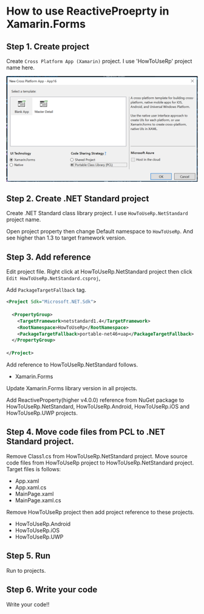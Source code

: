 # How to use ReactiveProeprty in Xamarin.Forms

## Step 1. Create project

Create `Cross Platform App (Xamarin)` project.
I use 'HowToUseRp' project name here.

![Create project](Images/xf-howtouserp-createproject-en.png)

## Step 2. Create .NET Standard project

Create .NET Standard class library project.
I use `HowToUseRp.NetStandard` project name.

Open project property then change Default namespace to `HowToUseRp`.
And see higher than 1.3 to target framework version.

## Step 3. Add reference

Edit project file. Right click at HowToUseRp.NetStandard project then click `Edit HowToUseRp.NetStandard.csproj`,

Add `PackageTargetFallback` tag.

```xml
<Project Sdk="Microsoft.NET.Sdk">

  <PropertyGroup>
    <TargetFramework>netstandard1.4</TargetFramework>
    <RootNamespace>HowToUseRp</RootNamespace>
    <PackageTargetFallback>portable-net46+uap</PackageTargetFallback>
  </PropertyGroup>

</Project>
```

Add reference to HowToUseRp.NetStandard follows.

- Xamarin.Forms

Update Xamarin.Forms library version in all projects.

Add ReactiveProperty(higher v4.0.0) reference from NuGet package to HowToUseRp.NetStandard, HowToUseRp.Android, HowToUseRp.iOS and HowToUseRp.UWP projects.

## Step 4. Move code files from PCL to .NET Standard project.

Remove Class1.cs from HowToUseRp.NetStandard project.
Move source code files from HowToUseRp project to HowToUseRp.NetStandard project.
Target files is follows:

- App.xaml
- App.xaml.cs
- MainPage.xaml
- MainPage.xaml.cs

Remove HowToUseRp project then add project reference to these projects.

- HowToUseRp.Android
- HowToUseRp.iOS
- HowToUseRp.UWP

## Step 5. Run

Run to projects.

## Step 6. Write your code

Write your code!!
